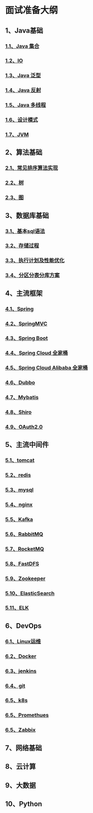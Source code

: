 # 面试准备大纲
## 1、Java基础
### [1.1、Java 集合](Java基础/Java集合.md)
### [1.2、IO](Java基础/IO.md)
### [1.3、Java 泛型](Java基础/Java泛型.md)
### [1.4、Java 反射](Java基础/Java反射.md)
### [1.5、Java 多线程](Java基础/Java多线程.md)
### [1.6、设计模式](Java基础/设计模式.md)
### [1.7、JVM](Java基础/JVM.md)
## 2、算法基础
### [2.1、常见排序算法实现](算法基础/常见排序算法实现.md)
### [2.2、树](算法基础/树.md)
### [2.3、图](算法基础/图.md)
## 3、数据库基础
### [3.1、基本sql语法](数据库基础/基本sql语法.md)
### [3.2、存储过程](数据库基础/存储过程.md)
### [3.3、执行计划及性能优化](数据库基础/执行计划及性能优化.md)
### [3.4、分区分表分库方案](数据库基础/分区分表分库方案.md)
## 4、主流框架
### [4.1、Spring](主流框架/Spring.md)
### [4.2、SpringMVC](主流框架/SpringMVC.md)
### [4.3、Spring Boot](主流框架/SpringBoot.md)
### [4.4、Spring Cloud 全家桶](主流框架/SpringCloud.md)
### [4.5、Spring Cloud Alibaba 全家桶](主流框架/SpringCloudAlibaba.md)
### [4.6、Dubbo](主流框架/Dubbo.md)
### [4.7、Mybatis](主流框架/Mybatis.md)
### [4.8、Shiro](主流框架/Shiro.md)
### [4.9、OAuth2.0](主流框架/OAuth2.0.md)
## 5、主流中间件
### [5.1、tomcat](主流中间件/tomcat.md)
### [5.2、redis](主流中间件/redis.md)
### [5.3、mysql](主流中间件/mysql.md)
### [5.4、nginx](主流中间件/nginx.md)
### [5.5、Kafka](主流中间件/Kafka.md)
### [5.6、RabbitMQ](主流中间件/RabbitMQ.md)
### [5.7、RocketMQ](主流中间件/RocketMQ.md)
### [5.8、FastDFS](主流中间件/FastDFS.md)
### [5.9、Zookeeper](主流中间件/Zookeeper.md)
### [5.10、ElasticSearch](主流中间件/ElasticSearch.md)
### [5.11、ELK](主流中间件/ELK.md)
## 6、DevOps
### [6.1、Linux运维](DevOps/Linux运维.md)
### [6.2、Docker](DevOps/Docker.md)
### [6.3、jenkins](DevOps/jenkins.md)
### [6.4、git](DevOps/git.md)
### [6.5、k8s](DevOps/k8s.md)
### [6.5、Promethues](DevOps/Promethues.md)
### [6.5、Zabbix](DevOps/Zabbix.md)


## 7、网络基础
## 8、云计算
## 9、大数据
## 10、Python
